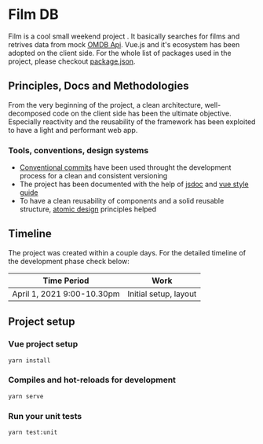 # Film DB

Film is a cool small weekend project . It basically searches for films and retrives data from mock [OMDB Api](http://www.omdbapi.com/). Vue.js and it's ecosystem has been adopted on the client side. For the whole list of packages used in the project, please checkout [package.json](https://github.com/mehmeteyupoglu/search-films/blob/main/package.json).

## Principles, Docs and Methodologies

From the very beginning of the project, a clean architecture, well-decomposed code on the client side has been the ultimate objective. Especially reactivity and the reusability of the framework has been exploited to have a light and performant web app.

### Tools, conventions, design systems

- [Conventional commits](www.conventionalcommits.org/) have been used throught the development process for a clean and consistent versioning
- The project has been documented with the help of [jsdoc](https://jsdoc.app/) and [vue style guide](https://vue-styleguidist.github.io/)
- To have a clean reusability of components and a solid reusable structure, [atomic design](https://bradfrost.com/blog/post/atomic-web-design/) principles helped

## Timeline

The project was created within a couple days. For the detailed timeline of the development phase check below:

| Time Period                |         Work          |
| -------------------------- | :-------------------: |
| April 1, 2021 9:00-10.30pm | Initial setup, layout |

## Project setup

### Vue project setup

```
yarn install
```

### Compiles and hot-reloads for development

```
yarn serve
```

### Run your unit tests

```
yarn test:unit
```
